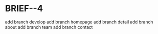 
# BRIEF--4
add branch develop
add branch homepage
add branch detail
add branch about
add branch team
add branch contact